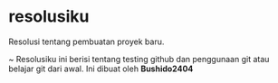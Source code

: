 # resolusiku
Resolusi tentang pembuatan proyek baru.

~ Resolusiku ini berisi tentang testing github dan penggunaan git atau belajar git dari awal.
  Ini dibuat oleh **Bushido2404**
